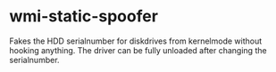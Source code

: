 # wmi-static-spoofer

Fakes the HDD serialnumber for diskdrives from kernelmode without hooking anything.
The driver can be fully unloaded after changing the serialnumber.

